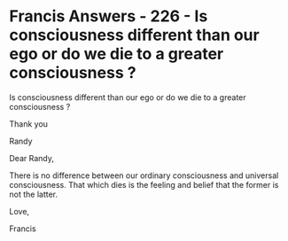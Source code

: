 # Francis Answers - 226 - Is consciousness different than our ego or do we die to a greater consciousness ? 

Is consciousness different than our ego or do we die to a greater consciousness ?

Thank you

Randy

Dear Randy,

There is no difference between our ordinary consciousness and universal consciousness. That which dies is the feeling and belief that the former is not the latter.

Love,

Francis

